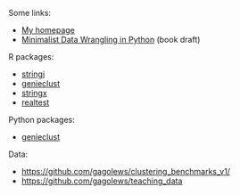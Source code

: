 Some links:

* [My homepage](https://www.gagolewski.com/)
* [Minimalist Data Wrangling in Python](https://datawranglingpy.gagolewski.com/) (book draft)

R packages:

* [stringi](https://stringi.gagolewski.com/)
* [genieclust](https://genieclust.gagolewski.com/)
* [stringx](https://stringx.gagolewski.com/)
* [realtest](https://realtest.gagolewski.com/)

Python packages:
* [genieclust](https://genieclust.gagolewski.com/)

Data:
* https://github.com/gagolews/clustering_benchmarks_v1/
* https://github.com/gagolews/teaching_data

